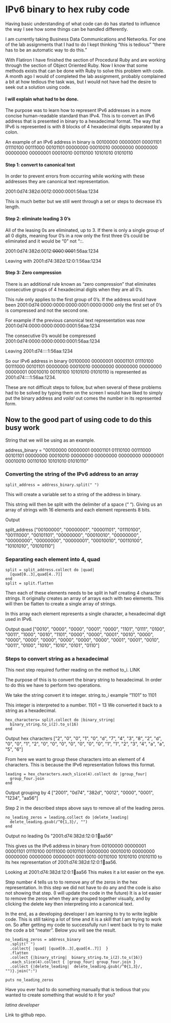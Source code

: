 # IPv6 binary to hex ruby code

Having basic understanding of what code can do has started to influence the way I see how some things can be handled differently. 

I am currently taking Business Data Communications and Networks. For one of the lab assignments that I had to do I kept thinking “this is tedious” “there has to be an automatic way to do this.” 

With Flatiron I have finished the section of Procedural Ruby and are working through the section of Object Oriented Ruby. Now I know that some methods exists that can be done with Ruby to solve this problem with code. A month ago I would of completed the lab assignment, probably complained a bit at how tedious the task was, but I would not have had the desire to seek out a solution using code. 

#### I will explain what had to be done.

The purpose was to learn how to represent IPv6 addresses in a more concise human-readable standard than IPv4. 
This is to convert an IPv6 address that is presented in binary to a hexadecimal format.
The way that IPv6 is represented is with 8 blocks of 4 hexadecimal digits separated by a colon. 


An example of an IPv6 address in binary is 
00100000 00000001 00001101 01110100 00111000 00101101 00000000 00010010 00000000 00000000 00000000 00000001 00010010 00110100  10101010 01010110

#### Step 1: convert to canonical text
In order to prevent errors from occurring while working with these addresses they are canonical text representation.

2001:0d74:382d:0012:0000:0001:56aa:1234

This is much better but we still went through a set or steps to decrease it’s length. 

#### Step 2: eliminate leading 3 0’s
All of the leasing 0s are eliminated, up to 3. If there is only a single group of all 0 digits, meaning four 0’s in a row only the first three 0’s could be eliminated and it would be “0” not “::. 

2001:0d74:382d:0012:~~000~~0:~~000~~1:56aa:1234 

Leaving with 2001:d74:382d:12:0:1:56aa:1234 

#### Step 3: Zero compression
There is an additional rule known as “zero compression” that eliminates consecutive groups of 4 hexadecimal digits when they are all 0’s.

This rule only applies to the first group of 0’s. If the address would have been 
2001:0d74:0000:0000:0000:0001:0000:0000 only the first set of 0’s is compressed and not the second one. 

For example if the previous canonical text representation was now
2001:0d74:0000:0000:0000:0001:56aa:1234

The consecutive 0’s would be compressed
2001:0d74:0000:0000:0000:0001:56aa:1234

Leaving 2001:d74::::1:56aa:1234

So our IPv6 address in binary 00100000 00000001 00001101 01110100 00111000 00101101 00000000 00010010 00000000 00000000 00000000 00000001 00010010 00110100  10101010 01010110 is represented as 2001:d74::::1:56aa:1234. 


These are not difficult steps to follow, but when several of these problems had to be solved by typing them on the screen I would have liked to simply put the binary address and *voila!* out comes the number in its represented form.  


## Now to the good part of using code to do this busy work

String that we will be using as an example. 

address_binary = "00100000 00000001 00001101 01110100 00111000 00101101 00000000
00010010 00000000 00000000 00000000 00000001 00010010 00110100  10101010 01010110"

### Converting the string of the IPv6 address to an array

`split_address = address_binary.split(" ")` 

This  will create a variable set to a string of the address in binary.

This string will then be split with the delimiter of a space (“ “).  Giving us an array of strings with 16 elements and each element represents 8 bits.

Output 

split_address
["00100000", "00000001", "00001101", "01110100", "00111000", "00101101", "00000000", "00010010", "00000000", "00000000", "00000000", "00000001", "00010010", "00110100", "10101010", "01010110"]


### Separating each element into 4, quad

```
split = split_address.collect do |quad| 
  [quad[0..3],quad[4..7]]
end
split = split.flatten
```

Then each of these elements needs to be split in half creating 4 character strings. It originally creates an array of arrays each with two elements. This will then be flatten to create a single array of strings. 

In this array each element represents a single character, a hexadecimal digit used in IPv6.

Output
quad
["0010", "0000", "0000", "0001", "0000", "1101", "0111", "0100", "0011", "1000", "0010", "1101", "0000", "0000", "0001", "0010", "0000", "0000", "0000", "0000", "0000", "0000", "0000", "0001", "0001", "0010", "0011", "0100", "1010", "1010", "0101", "0110"]

### Steps to convert string as a hexadecimal
This next step required further reading on the method to_i.  LINK 

The purpose of this is to convert the binary string to hexadecimal. 
In order to do this we have to perform two operations.

We take the string convert it to integer. 
string.to_i  example “1101” to 1101

This integer is interpreted to a number.   1101 = 13
We converted it back to a string as a hexadecimal. 

```
hex_characters= split.collect do |binary_string|
  binary_string.to_i(2).to_s(16)
end
```

Output
hex characters
["2", "0", "0", "1", "0", "d", "7", "4", "3", "8", "2", "d", "0", "0", "1", "2", "0", "0", "0", "0", "0", "0", "0", "1", "1", "2", "3", "4", "a", "a", "5", "6"]

From here we want to group these characters into an element of 4 characters. This is because the IPv6 representation follows this format. 

```
leading = hex_characters.each_slice(4).collect do |group_four|
  group_four.join
end
```

Output
grouping by 4
["2001", "0d74", "382d", "0012", "0000", "0001", "1234", "aa56"]


Step 2 in the described steps above says to remove all of the leading zeros. 

```
no_leading_zeros = leading.collect do |delete_leading|
  delete_leading.gsub(/^0{1,3}/, "")
end
```

Output
no leading 0s
"2001:d74:382d:12:0:1:1234:aa56"


This gives us the IPv6 address in binary from 00100000 00000001 00001101 01110100 00111000 00101101 00000000 00010010 00000000 00000000 00000000 00000001 00010010 00110100  10101010 01010110 to its hex representation of 2001:d74:382d:12:0:1:1234:aa56. 


Looking at 2001:d74:382d:12:0:1:1234:aa56 This makes it a lot easier on the eye. 

Step number 4 tells us to to remove any of the zeros in the hex representation. In this step we did not have to do any and the code is also not showing that step. (I will update the code in the future) It is a lot easier to remove the zeros when they are grouped together visually, and by clicking the delete key then interpreting into a canonical text. 


In the end, as a developing developer I am learning to try to write legible code. This is still taking a lot of time and it is a skill that I am trying to work on. So after getting my code to successfully run I went back to try to make the code a bit “neater”. Below you will see the result. 


```
no_leading_zeros = address_binary
  .split(" ")
  .collect{ |quad| [quad[0..3],quad[4..7]]  }
  .flatten
  .collect {|binary_string|  binary_string.to_i(2).to_s(16)}
  .each_slice(4).collect { |group_four| group_four.join }
  .collect {|delete_leading|  delete_leading.gsub(/^0{1,3}/, "")}.join(":")

puts no_leading_zeros
```


Have you ever had to do something manually that is tedious that you wanted to create something that would to it for you?

*latina developer*

Link to github repo.












